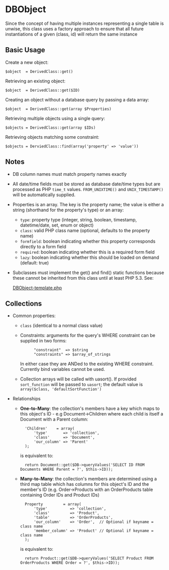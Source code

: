 DBObject
========

Since the concept of having multiple instances representing a
single table is unwise, this class uses a factory approach to
ensure that all future instantiations of a given (class, id)
will return the same instance

Basic Usage
-----------

Create a new object:

	$object  = DerivedClass::get()
	
Retrieving an existing object:

	$object  = DerivedClass::get($ID)
	
Creating an object without a database query by passing a data array:

	$object  = DerivedClass::get(array $Properties)

Retrieving multiple objects using a single query:

	$objects = DerivedClass::get(array $IDs)

Retrieving objects matching some constraint:

	$objects = DerviedClass::find(array('property' => 'value'))

Notes
-----
* DB column names must match property names exactly
* All date/time fields must be stored as database date/time types but are
  processed as PHP `time_t` values. `FROM_UNIXTIME()` and `UNIX_TIMESTAMP()` will be
  automatically supplied.
* Properties is an array. The key is the property name; the value is either a
  string (shorthand for the property's type) or an array:
	* `type`: property type (integer, string, boolean, timestamp, datetime/date, set, enum or object)
	* `class`: valid PHP class name (optional, defaults to the property name)
	* `formfield`: boolean indicating whether this property corresponds directly to a form field
	* `required`: boolean indicating whether this is a required form field
	* `lazy`: boolean indicating whether this should be loaded on demand (default: true)
* Subclasses must implement the get() and find() static functions because
  these cannot be inherited from this class until at least PHP 5.3. See:

  [DBObject-template.php](http://svn.improbable.org/ImpUtils/trunk/DBObject-template.php)


Collections
-----------
* Common properties:
	* `class` (identical to a normal class value)
	* Constraints: arguments for the query's WHERE constraint can be supplied
    in two forms: 

				"constraint"  => $string
				"constraints" => $array_of_strings
				
		In either case they are ANDed to the existing WHERE constraint. Currently
    bind variables cannot be used.
	* Collection arrays will be called with uasort(). If provided `sort_function`
		will be passed to `uasort`; the default value is 
		`array($class, 'defaultSortFunction')`
		
* Relationships
	* **One-to-Many**: the collection's members have a key which maps to this
		object's ID - e.g Document->Children where each child is itself a Document
		with a Parent column:

			'Children'    = array(
				'type'       => 'collection',
				'class'      => 'Document',
				'our_column' => 'Parent'
			);

		is equivalent to:

			return Document::get($DB->queryValues('SELECT ID FROM Documents WHERE Parent = ?', $this->ID));

	* **Many-to-Many**: the collection's members are determined using a third map
		table which has columns for this object's ID and the member's ID (e.g.
    Order->Products with an OrderProducts table containing Order IDs and
    Product IDs)

			Property         = array(
				'type'          => 'collection',
				'class'         => 'Product',
				'table'         => 'OrderProducts',
				'our_column'    => 'Order',  // Optional if keyname = class name
				'member_column' => 'Product' // Optional if keyname = class name
			);

		is equivalent to:

			return Product::get($DB->queryValues('SELECT Product FROM OrderProducts WHERE Order = ?', $this->ID));